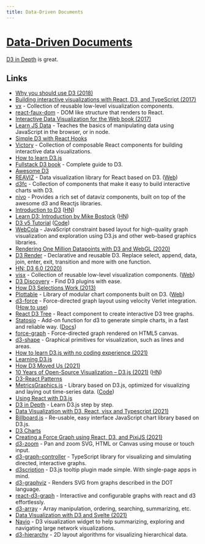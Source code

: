 ```yaml
---
title: Data-Driven Documents
---
```


# [Data-Driven Documents](https://d3js.org/)

[D3 in Depth](https://www.d3indepth.com/) is great.

## Links

- [Why you should use D3 (2018)](https://medium.com/@mbostock/why-you-should-use-d3-ae63c276e958)
- [Building interactive visualizations with React, D3, and TypeScript (2017)](https://blog.lucify.com/building-interactive-visualizations-with-react-d3-and-typescript-206c7172b0d2)
- [vx](https://github.com/hshoff/vx) - Collection of reusable low-level visualization components.
- [react-faux-dom](https://github.com/Olical/react-faux-dom) - DOM like structure that renders to React.
- [Interactive Data Visualization for the Web book (2017)](https://alignedleft.com/work/d3-book-2e)
- [Learn JS Data](http://learnjsdata.com/getting_started.html) - Teaches the basics of manipulating data using JavaScript in the browser, or in node.
- [Simple D3 with React Hooks](https://medium.com/@jeffbutsch/using-d3-in-react-with-hooks-4a6c61f1d102)
- [Victory](https://github.com/FormidableLabs/victory) - Collection of composable React components for building interactive data visualizations.
- [How to learn D3.js](https://wattenberger.com/blog/d3)
- [Fullstack D3 book](https://www.newline.co/fullstack-d3) - Complete guide to D3.
- [Awesome D3](https://github.com/wbkd/awesome-d3)
- [REAVIZ](https://github.com/reaviz/reaviz) - Data visualization library for React based on D3. ([Web](https://reaviz.io/?path=/story/docs-intro--page))
- [d3fc](https://github.com/d3fc/d3fc) - Collection of components that make it easy to build interactive charts with D3.
- [nivo](https://github.com/plouc/nivo) - Provides a rich set of dataviz components, built on top of the awesome d3 and Reactjs libraries.
- [Introduction to D3](https://observablehq.com/@mitvis/introduction-to-d3) ([HN](https://news.ycombinator.com/item?id=22476930))
- [Learn D3: Introduction by Mike Bostock](https://observablehq.com/@d3/learn-d3) ([HN](https://news.ycombinator.com/item?id=22675551))
- [D3 v5 Tutorial](https://www.sgratzl.com/d3tutorial/) ([Code](https://github.com/sgratzl/d3tutorial))
- [WebCola](https://ialab.it.monash.edu/webcola/) - JavaScript constraint based layout for high-quality graph visualization and exploration using D3.js and other web-based graphics libraries.
- [Rendering One Million Datapoints with D3 and WebGL (2020)](https://blog.scottlogic.com/2020/05/01/rendering-one-million-points-with-d3.html)
- [D3 Render](https://github.com/unkleho/d3-render) - Declarative and reusable D3. Replace select, append, data, join, enter, exit, transition and more with one function.
- [HN: D3 6.0 (2020)](https://news.ycombinator.com/item?id=24288497)
- [visx](https://github.com/airbnb/visx) - Collection of reusable low-level visualization components. ([Web](https://airbnb.io/visx/))
- [D3 Discovery](https://d3-discovery.net/) - Find D3 plugins with ease.
- [How D3 Selections Work (2013)](https://bost.ocks.org/mike/selection/)
- [Plottable](https://github.com/palantir/plottable) - Library of modular chart components built on D3. ([Web](http://plottablejs.org/))
- [d3-force](https://github.com/d3/d3-force) - Force-directed graph layout using velocity Verlet integration. ([How to use](https://wattenberger.com/blog/d3-force))
- [React D3 Tree](https://github.com/bkrem/react-d3-tree) - React component to create interactive D3 tree graphs.
- [Statosio](https://github.com/a6b8/statosio.js) - Add-on function for d3 to generate simple charts, in a fast and reliable way. ([Docs](https://d3.statosio.com/))
- [force-graph](https://github.com/vasturiano/force-graph) - Force-directed graph rendered on HTML5 canvas.
- [d3-shape](https://github.com/d3/d3-shape) - Graphical primitives for visualization, such as lines and areas.
- [How to learn D3.js with no coding experience (2021)](https://www.heshameissa.com/blog/learn-d3)
- [Learning D3.js](https://learningd3.com/)
- [How D3 Moved Us (2021)](https://observablehq.com/@tophtucker/how-d3-moved-us)
- [10 Years of Open-Source Visualization – D3.js (2021)](https://observablehq.com/@mbostock/10-years-of-open-source-visualization) ([HN](https://news.ycombinator.com/item?id=26240339))
- [D3-React Patterns](https://github.com/lloydrichards/D3-React-Patterns)
- [MetricsGraphics.js](https://metricsgraphicsjs.org/) - Library based on D3.js, optimized for visualizing and laying out time-series data. ([Code](https://github.com/metricsgraphics/metrics-graphics))
- [Using React with D3.js](https://wattenberger.com/blog/react-and-d3)
- [D3 in Depth](https://www.d3indepth.com/) - Learn D3.js step by step.
- [Data Visualization with D3, React, visx and Typescript (2021)](https://www.youtube.com/playlist?list=PLIHT2Jhq922bBwhH07uT_QRaPCaKZGgR_)
- [Billboard.js](https://github.com/naver/billboard.js) - Re-usable, easy interface JavaScript chart library based on D3.js.
- [D3 Charts](https://observablehq.com/@d3/charts?collection=@d3/charts)
- [Creating a Force Graph using React, D3, and PixiJS (2021)](https://levelup.gitconnected.com/creating-a-force-graph-using-react-d3-and-pixijs-95616051aba)
- [d3-zoom](https://github.com/d3/d3-zoom) - Pan and zoom SVG, HTML or Canvas using mouse or touch input.
- [d3-graph-controller](https://github.com/DerYeger/d3-graph-controller) - TypeScript library for visualizing and simulating directed, interactive graphs.
- [d3scription](https://github.com/GlobalWebIndex/d3scription) - D3.js tooltip plugin made simple. With single-page apps in mind.
- [d3-graphviz](https://github.com/magjac/d3-graphviz) - Renders SVG from graphs described in the DOT language.
- [react-d3-graph](https://github.com/danielcaldas/react-d3-graph) - Interactive and configurable graphs with react and d3 effortlessly.
- [d3-array](https://github.com/d3/d3-array) - Array manipulation, ordering, searching, summarizing, etc.
- [Data Visualization with D3 and Svelte (2021)](https://www.youtube.com/watch?v=3n0vU9YtDsg)
- [Navio](https://github.com/john-guerra/navio) - D3 visualization widget to help summarizing, exploring and navigating large network visualizations.
- [d3-hierarchy](https://github.com/d3/d3-hierarchy) - 2D layout algorithms for visualizing hierarchical data.
